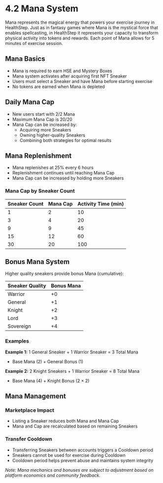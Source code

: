 # 4.2 Mana System

Mana represents the magical energy that powers your exercise journey in HealthStep. Just as in fantasy games where Mana is the mystical force that enables spellcasting, in HealthStep it represents your capacity to transform physical activity into tokens and rewards. Each point of Mana allows for 5 minutes of exercise session.

## Mana Basics
- Mana is required to earn HSE and Mystery Boxes
- Mana system activates after acquiring first NFT Sneaker
- Users must select a Sneaker and have Mana before starting exercise
- No tokens are earned when Mana is depleted

## Daily Mana Cap
- New users start with 2/2 Mana
- Maximum Mana Cap is 20/20
- Mana Cap can be increased by:
  - Acquiring more Sneakers
  - Owning higher-quality Sneakers
  - Combining both strategies for optimal results

## Mana Replenishment
- Mana replenishes at 25% every 6 hours
- Replenishment continues until reaching Mana Cap
- Mana Cap can be increased by holding more Sneakers

### Mana Cap by Sneaker Count
| Sneaker Count | Mana Cap | Activity Time (min) |
|---------------|----------|-------------------|
| 1 | 2 | 10 |
| 3 | 4 | 20 |
| 9 | 9 | 45 |
| 15 | 12 | 60 |
| 30 | 20 | 100 |

## Bonus Mana System
Higher quality sneakers provide bonus Mana (cumulative):

| Sneaker Quality | Bonus Mana |
|----------------|------------|
| Warrior | +0 |
| General | +1 |
| Knight | +2 |
| Lord | +3 |
| Sovereign | +4 |

### Examples
**Example 1:**
1 General Sneaker + 1 Warrior Sneaker = 3 Total Mana
- Base Mana (2) + General Bonus (1)

**Example 2:**
2 Knight Sneakers + 1 Warrior Sneaker = 8 Total Mana
- Base Mana (4) + Knight Bonus (2 × 2)

## Mana Management
### Marketplace Impact
- Listing a Sneaker reduces both Mana and Mana Cap
- Mana and Cap are recalculated based on remaining Sneakers

### Transfer Cooldown
- Transferring Sneakers between accounts triggers a Cooldown period
- Sneakers cannot be used for exercise during Cooldown
- Cooldown period helps prevent abuse and maintains system integrity

*Note: Mana mechanics and bonuses are subject to adjustment based on platform economics and community feedback.*
